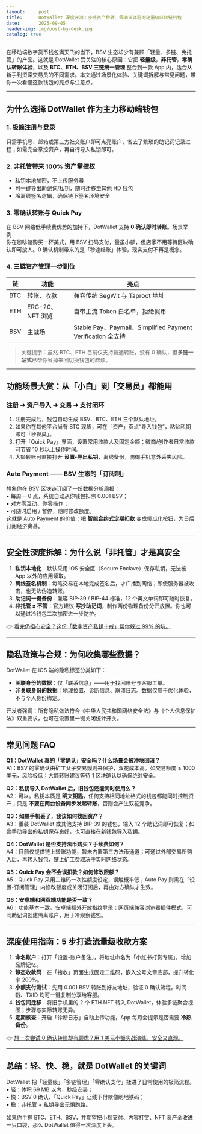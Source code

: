 ```yaml
---
layout:     post
title:      DotWallet 深度评测：多链资产秒转、零确认体验的轻量级区块链钱包
date:       2025-09-05
header-img: img/post-bg-desk.jpg
catalog: true
---
```


在移动端数字货币钱包满天飞的当下，BSV 生态却少有兼顾「轻量、多链、免托管」的产品。这就是 DotWallet 受关注的核心原因：它把 **轻量级**，**非托管**，**零确认转账体验**，以及 **BTC、ETH、BSV 三链统一管理** 整合到一款 App 内，适合从新手到资深交易员的不同需求。本文通过场景化体验、关键词拆解与常见问题，带你一次看懂这款钱包的亮点与注意点。

---

## 为什么选择 DotWallet 作为主力移动端钱包

### 1. 极简注册与登录
只需手机号、邮箱或第三方社交账户即可点亮账户，省去了繁琐的助记词记录过程；如需完全掌控资产，再自行导入私钥即可。  

### 2. **非托管**带来 100% 资产掌控权
- 私钥本地加密，不上传服务器  
- 可一键导出助记词/私钥，随时迁移至其他 HD 钱包  
- 冷离线签名逻辑，确保链下签名环境安全  

### 3. 零确认转账与 Quick Pay
在 BSV 网络低手续费优势的加持下，DotWallet 支持 **0 确认即时转账**。场景举例：  
你在咖啡馆购买一杯美式，用 BSV 扫码支付，量虽小额，但店家不用等待区块确认即可放人。0 确认机制带来的是「秒速结账」体验，现实支付不再是概念。  

### 4. 三链资产管理一步到位
| 链 | 功能 | 亮点 |
|--|--|--|
| BTC | 转账、收款 | 兼容传统 SegWit 与 Taproot 地址 |
| ETH | ERC-20、NFT 浏览 | 自带主流 Token 白名单，拒绝假币 |
| BSV | 主战场 | Stable Pay、Paymail、Simplified Payment Verification 全支持 |

> 关键提示：虽然 BTC、ETH 目前仅支持普通转账，没有 0 确认，但**多链一站式**已帮你省掉来回切换钱包的麻烦。

---

## 功能场景大赏：从「小白」到「交易员」都能用

### 注册 ➜ 资产导入 ➜ 交易 ➜ 支付闭环
1. 注册完成后，钱包自动生成 BSV、BTC、ETH 三个默认地址。  
2. 如果你在其他平台尚有 BTC 现货，可在「资产」页点“导入钱包”，粘贴私钥即可「秒换巢」。  
3. 打开「Quick Pay」界面，设置常用收款人及固定金额；微商/创作者日常收款可节省 10 秒以上操作时间。  
4. 大额转账可直接打开 **设置-导出私钥**，离线备份，防御手机意外丢失风险。

### Auto Payment —— BSV 生态的「订阅制」
想象你在 BSV 区块链订阅了一份数据分析周报：  
• 每周一 0 点，系统自动从你钱包扣除 0.001 BSV；  
• 对方零互动、你零操作；  
• 可随时启用 / 暂停，随时修改额度。  
这就是 Auto Payment 的价值：把 **智能合约式定期扣款** 变成傻瓜化按钮，为日后订阅经济奠基。

---

## 安全性深度拆解：为什么说「非托管」才是真安全  

1. **私钥本地化**：默认采用 iOS 安全区（Secure Enclave）保存私钥，无法被 App 以外的应用读取。  
2. **离线签名机制**：每笔交易在本地完成签名后，才广播到网络；即使服务器被攻击，也无法伪造转账。  
3. **助记词一键备份**：兼容 BIP-39 / BIP-44 标准，12 个英文单词即可随时恢复。  
4. **非托管 ≠ 不管**：官方建议 **写抄助记词**，制作两份物理备份分开放置。你也可以通过冷钱包二次加密进一步防护。

👉 [看完仍担心安全？这份「数字资产私钥十戒」帮你躲过 99% 的坑。](https://okxdog.com/)

---

## 隐私政策与合规：为何收集哪些数据？  

DotWallet 在 iOS 端的隐私标签分类如下：  

- **关联身份的数据**：仅「联系信息」——用于找回账号与客服工单。  
- **非关联身份的数据**：地理位置、诊断信息、崩溃日志。数据仅用于优化体验，不与个人身份绑定。  

开发者强调：所有隐私做法符合《中华人民共和国网络安全法》与《个人信息保护法》双重要求，也可在设置里一键关闭统计开关。  

---

## 常见问题 FAQ

**Q1：DotWallet 真的「零确认」安全吗？什么场景会被冲块回滚？**  
A1：BSV 的零确认由矿工父子交易规则来保护，双花成本高。如交易额度 ≤ 1000 美元，风险极低；大额转账建议等待 1 区块确认以确保绝对安全。

**Q2：私钥导入 DotWallet 后，旧钱包还能同时使用么？**  
A2：可以。私钥本质是 **明文钥匙**，任何支持相同地址格式的钱包都能同时控制资产；只是 **不要在两台设备同步发起转账**，否则会产生双花竞争。

**Q3：如果手机丢了，我该如何找回资产？**  
A3：重装 DotWallet 或其他支持 BIP-39 的钱包，输入 12 个助记词即可恢复；如曾手动导出的私钥保存良好，也可直接在新钱包导入私钥。

**Q4：DotWallet 是否支持法币购买？手续费如何？**  
A4：目前仅提供链上转账功能，暂未内置第三方法币通道；可通过外部交易所购入后，再转入钱包，链上矿工费取决于实时网络状态。

**Q5：Quick Pay 会不会误扣款？如何修改限额？**  
A5：Quick Pay 采用二维码一次性额度设定，误触概率低；Auto Pay 则需在「设置-订阅管理」内修改额度或关闭订阅后，再由对方确认才生效。

**Q6：安卓端和网页端功能是否一致？**  
A6：功能基本一致。安卓端额外开放指纹登录；网页端兼容浏览器插件模式，可同助记词创建隔离账户，用于冷观察钱包。

---

## 深度使用指南：5 步打造流量级收款方案

1. **命名账户**：打开「设置-账户备注」，将地址命名为「小红书打赏专属」，增加品牌记忆。  
2. **静态收款码**：在「接收」页面生成固定二维码，嵌入公号文章底部，提升转化率 200%。  
3. **小额支付测试**：先用 0.001 BSV 转账到好友地址，验证 0 确认流程。时间戳、TXID 均可一键复制分享给客服。  
4. **钱包间迁移**：将旧手机里的 2 个 ETH NFT 转入 DotWallet，体验多链聚合视图；步骤与实际转账无异。  
5. **定期核查**：开启「诊断日志」自动上传功能，App 每月会提示是否需要 **冷热备份**。

👉 [想一次尝试 0 确认转账却有顾虑？用 1 美元小额实战演练，安全又直观。](https://okxdog.com/)

---

## 总结：轻、快、稳，就是 DotWallet 的关键词

DotWallet 把「轻量级」「多链管理」「零确认支付」揉进了日常使用的极简流程。  
• 轻：体积 69 MB 以内，秒级安装；  
• 快：BSV 0 确认、「Quick Pay」让线下付款像刷地铁码；  
• 稳：非托管 + 私钥导出无惧跑路。  

如果你手握 BTC、ETH、BSV，并期望把小额支付、内容打赏、NFT 资产全收进一只口袋，那么 DotWallet 值得一次深度上头。